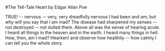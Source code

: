 #The Tell-Tale Heart
by Edgar Allan Poe

TRUE! -- nervous -- very, very dreadfully nervous I had been and am; but why will you say that I am mad? The disease had sharpened my senses -- not destroyed -- not dulled them. Above all was the sense of hearing acute. I heard all things in the heaven and in the earth. I heard many things in hell. How, then, am I mad? Hearken! and observe how healthily -- how calmly I can tell you the whole story.


